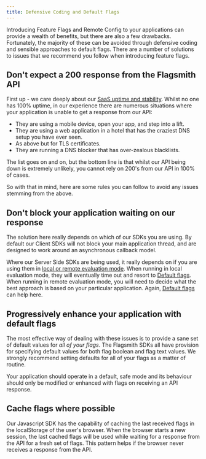 ```yaml
---
title: Defensive Coding and Default Flags
---
```


Introducing Feature Flags and Remote Config to your applications can provide a wealth of benefits, but there are also a
few drawbacks. Fortunately, the majority of these can be avoided through defensive coding and sensible approaches to
default flags. There are a number of solutions to issues that we recommend you follow when introducing feature flags.

## Don't expect a 200 response from the Flagsmith API

First up - we care deeply about our [SaaS uptime and stability](https://flagsmith.statuspage.io/). Whilst no one has
100% uptime, in our experience there are numerous situations where your application is unable to get a response from our
API:

- They are using a mobile device, open your app, and step into a lift.
- They are using a web application in a hotel that has the craziest DNS setup you have ever seen.
- As above but for TLS certificates.
- They are running a DNS blocker that has over-zealous blacklists.

The list goes on and on, but the bottom line is that whilst our API being down is extremely unlikely, you cannot rely on
200's from our API in 100% of cases.

So with that in mind, here are some rules you can follow to avoid any issues stemming from the above.

## Don't block your application waiting on our response

The solution here really depends on which of our SDKs you are using. By default our Client SDKs will not block your main
application thread, and are designed to work around an asynchronous callback model.

Where our Server Side SDKs are being used, it really depends on if you are using them in
[local or remote evaluation mode](../clients/overview.md#server-side-sdks). When running in local evaluation mode, they
will eventually time out and resort to
[Default flags](#rule-2-progressively-enhance-your-application-with-default-flags). When running in remote evaluation
mode, you will need to decide what the best approach is based on your particular application. Again,
[Default flags](#rule-2-progressively-enhance-your-application-with-default-flags) can help here.

## Progressively enhance your application with default flags

The most effective way of dealing with these issues is to provide a sane set of default values for _all of your flags_.
The Flagsmith SDKs all have provision for specifying default values for both flag boolean and flag text values. We
strongly recommend setting defaults for all of your flags as a matter of routine.

Your application should operate in a default, safe mode and its behaviour should only be modified or enhanced with flags
on receiving an API response.

## Cache flags where possible

Our Javascript SDK has the capability of caching the last received flags in the localStorage of the user's browser. When
the browser starts a new session, the last cached flags will be used while waiting for a response from the API for a
fresh set of flags. This pattern helps if the browser never receives a response from the API.
